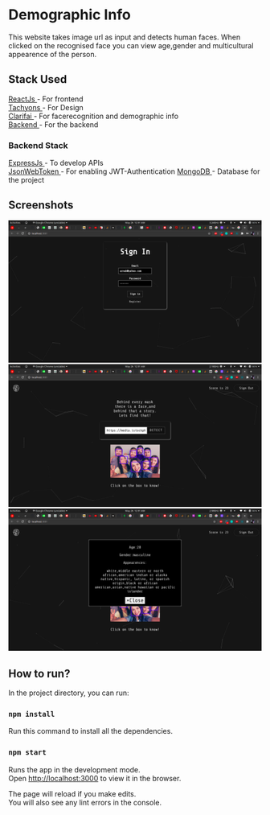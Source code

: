 # Demographic Info

This website takes image url as input and detects human faces. When clicked on the recognised face you can view age,gender and multicultural appearence of the person.

## Stack Used
[ ReactJs ](https://reactjs.org/) - For frontend<br>
[ Tachyons ](https://tachyons.io/) - For Design<br>
[ Clarifai ](http://clarifai.com/) - For facerecognition and demographic info<br>
[ Backend ](https://github.com/arnabuchiha/facerecognition-backennd.git) - For the backend
### Backend Stack
[ ExpressJs ](https://expressjs.com/) - To develop APIs<br>
[ JsonWebToken ](https://www.npmjs.com/package/jsonwebtoken) - For enabling JWT-Authentication
[ MongoDB ](http://mongodb.com/) - Database for the project

## Screenshots
![Alt Login](/screenshots/ss2.png)
![Alt Login](/screenshots/ss1.png)
![Alt Login](/screenshots/ss3.png)
## How to run?

In the project directory, you can run:

### `npm install`

Run this command to install all the dependencies.



### `npm start`

Runs the app in the development mode.<br />
Open [http://localhost:3000](http://localhost:3000) to view it in the browser.

The page will reload if you make edits.<br />
You will also see any lint errors in the console.


